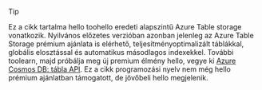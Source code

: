 > [!TIP]
> Ez a cikk tartalma hello toohello eredeti alapszintű Azure Table storage vonatkozik. Nyilvános előzetes verzióban azonban jelenleg az Azure Table Storage prémium ajánlata is elérhető, teljesítményoptimalizált táblákkal, globális elosztással és automatikus másodlagos indexekkel. További toolearn, majd próbálja meg új premium élmény hello, vegye ki [Azure Cosmos DB: tábla API](https://aka.ms/premiumtables). Ez a cikk programozási nyelv nem még hello prémium ajánlatban támogatott, de jövőbeli hello megjelenik.
>
